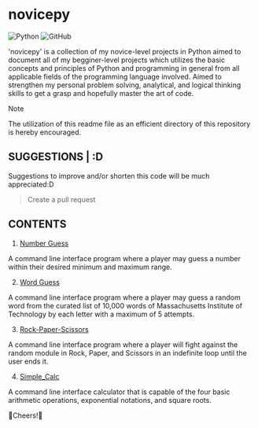 # novicepy
![Python](https://img.shields.io/badge/python%203.12.4-3670A0?style=for-the-badge&logo=python&logoColor=ffdd54)
![GitHub](https://img.shields.io/badge/open%20for%20pulls-%23121011.svg?style=for-the-badge&logo=github&logoColor=white)

'novicepy' is a collection of my novice-level projects in Python aimed to document all of my begginer-level projects which utilizes the basic concepts and principles of Python and programming in general from all applicable fields of the programming language involved. Aimed to strengthen my personal problem solving, analytical, and logical thinking skills to get a grasp and hopefully master the art of code.

> [!NOTE]
> The utilization of this readme file as an efficient directory of this repository is hereby encouraged.

## SUGGESTIONS | :D
Suggestions to improve and/or shorten this code will be much appreciated:D
> Create a pull request

## CONTENTS
1. [Number Guess](https://github.com/vldmrrfrts/novicepy/blob/main/number_guess/number_guess.py)

A command line interface program where a player may guess a number within their desired minimum and maximum range.

2. [Word Guess](https://github.com/vldmrrfrts/novicepy/blob/main/word_guess/word_guess.py)

A command line interface program where a player may guess a random word from the curated list of 10,000 words of Massachusetts Institute of Technology by each letter with a maximum of 5 attempts.

3. [Rock-Paper-Scissors](https://github.com/vldmrrfrts/novicepy/blob/main/Rock-Paper-Scissors/rock-paper-scissors.py)

A command line interface program where a player will fight against the random module in Rock, Paper, and Scissors in an indefinite loop until the user ends it.

4. [Simple_Calc](https://github.com/vldmrrfrts/novicepy/tree/main/simple_calc)

A command line interface calculator that is capable of the four basic arithmetic operations, exponential notations, and square roots.

🥳Cheers!🥳
